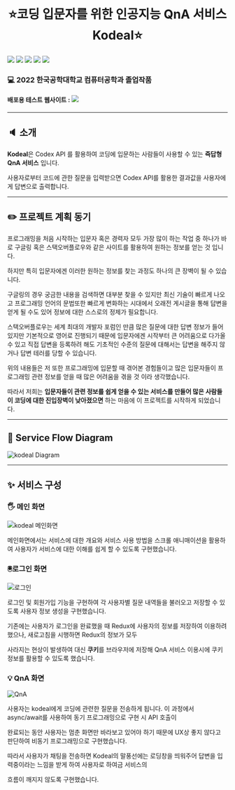<h1 align="center">⭐코딩 입문자를 위한 인공지능 QnA 서비스 Kodeal⭐</h1>

<img src="https://img.shields.io/badge/styled-components-DB7093?style=for-the-badge&logo=styled-components&logoColor=white"> <img src="https://img.shields.io/badge/typescript-3178C6?style=for-the-badge&logo=typescript&logoColor=white"> <img src="https://img.shields.io/badge/React-61DAFB?style=for-the-badge&logo=React&logoColor=white"> <img src="https://img.shields.io/badge/Redux-764ABC?style=for-the-badge&logo=Redux&logoColor=white"> <img src="https://img.shields.io/badge/Next.js-000000?style=for-the-badge&logo=Next.js&logoColor=white">

### :computer: 2022 한국공학대학교 컴퓨터공학과 졸업작품

#### 배포용 테스트 웹사이트 : <a href="https://main.d2m6wbpg3nevk2.amplifyapp.com/"><img src="https://img.shields.io/badge/Kodeal-4285F4?style=for-the-badge&logo=Google Chrome&logoColor=white"></a>

------------

## :speaker: 소개
**Kodeal**은 Codex API 를 활용하여 코딩에 입문하는 사람들이 사용할 수 있는 **즉답형 QnA 서비스** 입니다.

사용자로부터 코드에 관한 질문을 입력받으면 Codex API를 활용한 결과값을 사용자에게 답변으로 출력합니다.

------------

## :pencil2: 프로젝트 계획 동기
프로그래밍을 처음 시작하는 입문자 혹은 경력자 모두 가장 많이 하는 작업 중 하나가 바로 구글링 혹은 스택오버플로우와 같은 사이트를 활용하여 원하는 정보를 얻는 것 입니다.


하지만 특히 입문자에겐 이러한 원하는 정보를 찾는 과정도 하나의 큰 장벽이 될 수 있습니다. 


구글링의 경우 궁금한 내용을 검색하면 대부분 찾을 수 있지만 최신 기술이 빠르게 나오고 프로그래밍 언어의 문법또한 빠르게 변화하는 시대에서 오래전 게시글을 통해 답변을 얻게 될 수도 있어 정보에 대한 스스로의 정제가 필요합니다.


스택오버플로우는 세계 최대의 개발자 포럼인 만큼 많은 질문에 대한 답변 정보가 들어있지만 기본적으로 영어로 진행되기 때문에 입문자에겐 시작부터 큰 어려움으로 다가올 수 있고 직접 답변을 등록하려 
해도 기초적인 수준의 질문에 대해서는 답변을 해주지 않거나 답변 테러를 당할 수 있습니다.


위의 내용들은 저 또한 프로그래밍에 입문할 때 겪어본 경험들이고 많은 입문자들이 프로그래밍 관련 정보를 얻을 때 많은 어려움을 겪을 것 이라 생각했습니다.

따라서 저희는 **입문자들이 관련 정보를 쉽게 얻을 수 있는 서비스를 만들어 많은 사람들이 코딩에 대한 진입장벽이 낮아졌으면** 하는 마음에 이 프로젝트를 시작하게 되었습니다.

------------

## 🐶 Service Flow Diagram

![kodeal Diagram](https://user-images.githubusercontent.com/76273383/156574726-943dfc4f-d07a-4fad-9093-1c2f95db1eac.png)

------------

## ✨ 서비스 구성

### 🖐 메인 화면
![kodeal 메인화면](https://user-images.githubusercontent.com/76273383/158766416-907b18ec-1b96-4240-b377-31ee0b13068b.JPG)

메인화면에서는 서비스에 대한 개요와 서비스 사용 방법을 스크롤 애니매이션을 활용하여 사용자가 서비스에 대한 이해를 쉽게 할 수 있도록 구현했습니다.

### 🖲로그인 화면
![로그인](https://user-images.githubusercontent.com/76273383/160061614-0273d1b9-8e7e-4e2f-8683-3dee8a6dc1df.JPG)

로그인 및 회원가입 기능을 구현하여 각 사용자별 질문 내역들을 불러오고 저장할 수 있도록 사용자 정보 생성을 구현했습니다.

기존에는 사용자가 로그인을 완료했을 때 Redux에 사용자의 정보를 저장하여 이용하려 했으나, 새로고침을 시행하면 Redux의 정보가 모두

사라지는 현상이 발생하여 대신 **쿠키**를 브라우저에 저장해 QnA 서비스 이용시에 쿠키 정보를 활용할 수 있도록 했습니다.

### 💡  QnA 화면
![QnA](https://user-images.githubusercontent.com/76273383/160061611-96f45de2-0816-443e-a52e-8eee79bbe840.JPG)

사용자는 kodeal에게 코딩에 관련한 질문을 전송하게 됩니다. 이 과정에서 async/await를 사용하여 동기 프로그래밍으로 구현 시 API 호출이 

완료되는 동안 사용자는 멈춘 화면만 바라보고 있어야 하기 때문에 UX상 좋지 않다고 판단하여 비동기 프로그래밍으로 구현했습니다.

따라서 사용자가 채팅을 전송하면 Kodeal의 말풍선에는 로딩창을 띄워주어 답변을 입력중이라는 느낌을 받게 하여 사용자로 하여금 서비스의 

흐름이 깨지지 않도록 구현했습니다.
